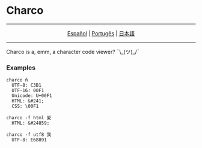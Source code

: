 # Charco

---

<p align="center">
	<a href="readmes/README-es.md">Español</a> |
	<a href="readmes/README-pt.md">Portugês</a> |
	<a href="readmes/README-jp.md">日本語</a>
</p>

---

Charco is a, emm, a character code viewer? ¯\\\_(ツ)\_/¯

### Examples

```
charco ñ
  UTF-8: C3B1
  UTF-16: 00F1
  Unicode: U+00F1
  HTML: &#241;
  CSS: \00F1

charco -f html 愛
  HTML: &#24859;

charco -f utf8 我
  UTF-8: E68891

```
